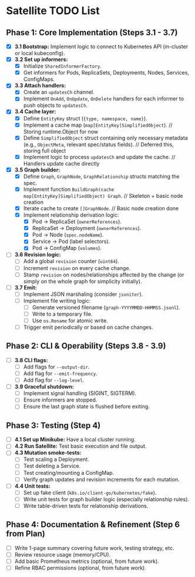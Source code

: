 # Satellite TODO List

## Phase 1: Core Implementation (Steps 3.1 - 3.7)

-   [x] **3.1 Bootstrap:** Implement logic to connect to Kubernetes API (in-cluster or local kubeconfig).
-   [x] **3.2 Set up informers:**
    -   [x] Initialize `SharedInformerFactory`.
    -   [x] Get informers for Pods, ReplicaSets, Deployments, Nodes, Services, ConfigMaps.
-   [x] **3.3 Attach handlers:**
    -   [x] Create an `updatesCh` channel.
    -   [x] Implement `OnAdd`, `OnUpdate`, `OnDelete` handlers for each informer to push objects to `updatesCh`.
-   [x] **3.4 Cache layer:**
    -   [x] Define `EntityKey` struct (`{type, namespace, name}`).
    -   [x] Implement a cache map (`map[EntityKey]SimplifiedObject`). // Storing runtime.Object for now
    -   [x] Define `SimplifiedObject` struct containing only necessary metadata (e.g., `ObjectMeta`, relevant spec/status fields). // Deferred this, storing full object
    -   [x] Implement logic to process `updatesCh` and update the cache. // Handlers update cache directly
-   [x] **3.5 Graph builder:**
    -   [x] Define `Graph`, `GraphNode`, `GraphRelationship` structs matching the spec.
    -   [x] Implement function `BuildGraph(cache map[EntityKey]SimplifiedObject) Graph`. // Skeleton + basic node creation
    -   [x] Iterate cache to create `[]GraphNode`. // Basic node creation done
    -   [x] Implement relationship derivation logic:
        -   [x] Pod -> ReplicaSet (`ownerReferences`).
        -   [x] ReplicaSet -> Deployment (`ownerReferences`).
        -   [x] Pod -> Node (`spec.nodeName`).
        -   [x] Service -> Pod (label selectors).
        -   [x] Pod -> ConfigMap (`volumes`).
-   [ ] **3.6 Revision logic:**
    -   [ ] Add a global `revision` counter (`uint64`).
    -   [ ] Increment `revision` on every cache change.
    -   [ ] Stamp `revision` on nodes/relationships affected by the change (or simply on the whole graph for simplicity initially).
-   [ ] **3.7 Emit:**
    -   [ ] Implement JSON marshaling (consider `jsoniter`).
    -   [ ] Implement file writing logic:
        -   [ ] Generate versioned filename (`graph-YYYYMMDD-HHMMSS.jsonl`).
        -   [ ] Write to a temporary file.
        -   [ ] Use `os.Rename` for atomic write.
    -   [ ] Trigger emit periodically or based on cache changes.

## Phase 2: CLI & Operability (Steps 3.8 - 3.9)

-   [ ] **3.8 CLI flags:**
    -   [ ] Add flags for `--output-dir`.
    -   [ ] Add flag for `--emit-frequency`.
    -   [ ] Add flag for `--log-level`.
-   [ ] **3.9 Graceful shutdown:**
    -   [ ] Implement signal handling (SIGINT, SIGTERM).
    -   [ ] Ensure informers are stopped.
    -   [ ] Ensure the last graph state is flushed before exiting.

## Phase 3: Testing (Step 4)

-   [ ] **4.1 Set up Minikube:** Have a local cluster running.
-   [ ] **4.2 Run Satellite:** Test basic execution and file output.
-   [ ] **4.3 Mutation smoke-tests:**
    -   [ ] Test scaling a Deployment.
    -   [ ] Test deleting a Service.
    -   [ ] Test creating/mounting a ConfigMap.
    -   [ ] Verify graph updates and revision increments for each mutation.
-   [ ] **4.4 Unit tests:**
    -   [ ] Set up fake client (`k8s.io/client-go/kubernetes/fake`).
    -   [ ] Write unit tests for graph builder logic (especially relationship rules).
    -   [ ] Write table-driven tests for relationship derivations.

## Phase 4: Documentation & Refinement (Step 6 from Plan)

-   [ ] Write 1-page summary covering future work, testing strategy, etc.
-   [ ] Review resource usage (memory/CPU).
-   [ ] Add basic Prometheus metrics (optional, from future work).
-   [ ] Refine RBAC permissions (optional, from future work).
